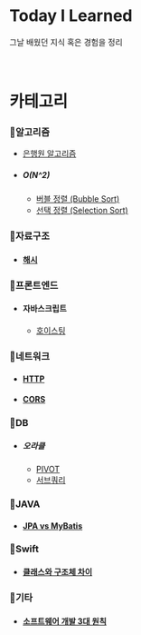 # Today I Learned
그날 배웠던 지식 혹은 경험을 정리
<br><br><br>
# 카테고리

### 🔸알고리즘
- [은행원 알고리즘](https://github.com/futurelisterist/TIL/blob/main/Algorithm/은행원%20알고리즘.md)
- ##### O(N^2)
  - [버블 정렬 (Bubble Sort)](https://github.com/futurelisterist/TIL/blob/main/Algorithm/버블%20정렬%20(Bubble%20Sort).md)
  - [선택 정렬 (Selection Sort)](https://github.com/futurelisterist/TIL/blob/main/Algorithm/선택%20정렬%20(Selection%20Sort).md)

### 🔸자료구조
- #### [해시](https://github.com/futurelisterist/TIL/blob/main/자료구조/해시.md)

### 🔸프론트엔드
- #### 자바스크립트
  - [호이스팅](https://github.com/futurelisterist/TIL/blob/main/프론트엔드/자바스크립트/호이스팅.md)

### 🔸네트워크
- #### [HTTP](https://github.com/futurelisterist/TIL/blob/main/네트워크/HTTP.md)
- #### [CORS](https://github.com/futurelisterist/TIL/blob/main/네트워크/CORS.md)

### 🔸DB
- ##### 오라클
  - [PIVOT](https://github.com/futurelisterist/TIL/blob/main/DB/PIVOT.md)
  - [서브쿼리](https://github.com/futurelisterist/TIL/blob/main/DB/서브쿼리.md)

### 🔸JAVA
- #### [JPA vs MyBatis](https://github.com/futurelisterist/TIL/blob/main/JAVA/JPA%20vs%20MyBatis.md)

### 🔸Swift
- #### [클래스와 구조체 차이](https://github.com/futurelisterist/TIL/blob/main/Swift/클래스와%20구조체%20차이.md)

### 🔸기타
- #### [소프트웨어 개발 3대 원칙](https://github.com/futurelisterist/TIL/blob/main/기타/소프트웨어%20개발%203대%20원칙.md)